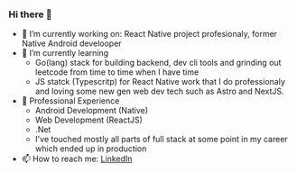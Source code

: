 ### Hi there 👋


- 🔭 I’m currently working on: React Native project profesionaly, former Native Android develooper
- 🌱 I’m currently learning 
  - Go(lang) stack for building backend, dev cli tools and grinding out leetcode from time to time when I have time
  - JS statck (Typescritp) for React Native work that I do professionaly and loving some new gen web dev tech such as Astro and NextJS. 
- 💼 Professional Experience
  - Android Development (Native)
  - Web Development (ReactJS)
  - .Net 
  - I've touched mostly all parts of full stack at some point in my career which ended up in production 
- 📫 How to reach me: [LinkedIn](https://www.linkedin.com/in/bhavik3210)
<!--
**bhavik3210/bhavik3210** is a ✨ _special_ ✨ repository because its `README.md` (this file) appears on your GitHub profile.

Here are some ideas to get you started:



- 👯 I’m looking to collaborate on ...
- 🤔 I’m looking for help with ...
- 💬 Ask me about ...
- 😄 Pronouns: ...
- ⚡ Fun fact: ...
-->

